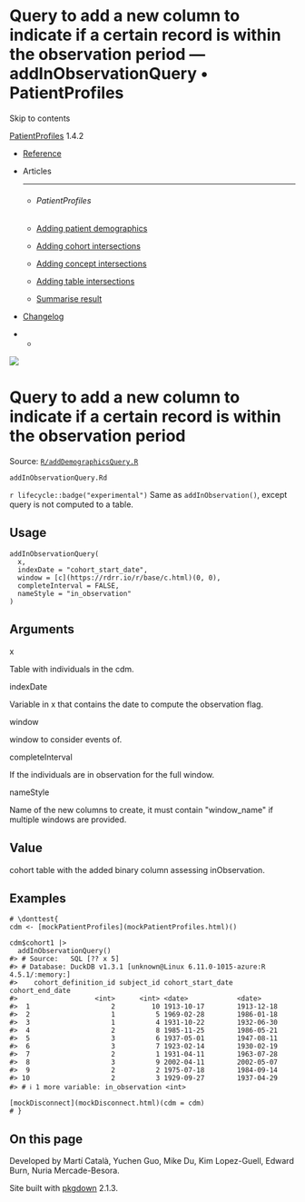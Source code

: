 # Query to add a new column to indicate if a certain record is within the observation period — addInObservationQuery • PatientProfiles

Skip to contents

[PatientProfiles](../index.html) 1.4.2

  * [Reference](../reference/index.html)
  * Articles
    * * * *

    * ###### PatientProfiles

    * [Adding patient demographics](../articles/demographics.html)
    * [Adding cohort intersections](../articles/cohort-intersect.html)
    * [Adding concept intersections](../articles/concept-intersect.html)
    * [Adding table intersections](../articles/table-intersect.html)
    * [Summarise result](../articles/summarise.html)
  * [Changelog](../news/index.html)


  *   * [](https://github.com/darwin-eu/PatientProfiles/)



![](../logo.png)

# Query to add a new column to indicate if a certain record is within the observation period

Source: [`R/addDemographicsQuery.R`](https://github.com/darwin-eu/PatientProfiles/blob/v1.4.2/R/addDemographicsQuery.R)

`addInObservationQuery.Rd`

`r lifecycle::badge("experimental")` Same as `addInObservation()`, except query is not computed to a table.

## Usage
    
    
    addInObservationQuery(
      x,
      indexDate = "cohort_start_date",
      window = [c](https://rdrr.io/r/base/c.html)(0, 0),
      completeInterval = FALSE,
      nameStyle = "in_observation"
    )

## Arguments

x
    

Table with individuals in the cdm.

indexDate
    

Variable in x that contains the date to compute the observation flag.

window
    

window to consider events of.

completeInterval
    

If the individuals are in observation for the full window.

nameStyle
    

Name of the new columns to create, it must contain "window_name" if multiple windows are provided.

## Value

cohort table with the added binary column assessing inObservation.

## Examples
    
    
    # \donttest{
    cdm <- [mockPatientProfiles](mockPatientProfiles.html)()
    
    cdm$cohort1 |>
      addInObservationQuery()
    #> # Source:   SQL [?? x 5]
    #> # Database: DuckDB v1.3.1 [unknown@Linux 6.11.0-1015-azure:R 4.5.1/:memory:]
    #>    cohort_definition_id subject_id cohort_start_date cohort_end_date
    #>                   <int>      <int> <date>            <date>         
    #>  1                    2         10 1913-10-17        1913-12-18     
    #>  2                    1          5 1969-02-28        1986-01-18     
    #>  3                    1          4 1931-10-22        1932-06-30     
    #>  4                    2          8 1985-11-25        1986-05-21     
    #>  5                    3          6 1937-05-01        1947-08-11     
    #>  6                    3          7 1923-02-14        1930-02-19     
    #>  7                    2          1 1931-04-11        1963-07-28     
    #>  8                    3          9 2002-04-11        2002-05-07     
    #>  9                    2          2 1975-07-18        1984-09-14     
    #> 10                    2          3 1929-09-27        1937-04-29     
    #> # ℹ 1 more variable: in_observation <int>
    
    [mockDisconnect](mockDisconnect.html)(cdm = cdm)
    # }
    
    

## On this page

Developed by Martí Català, Yuchen Guo, Mike Du, Kim Lopez-Guell, Edward Burn, Nuria Mercade-Besora.

Site built with [pkgdown](https://pkgdown.r-lib.org/) 2.1.3.
